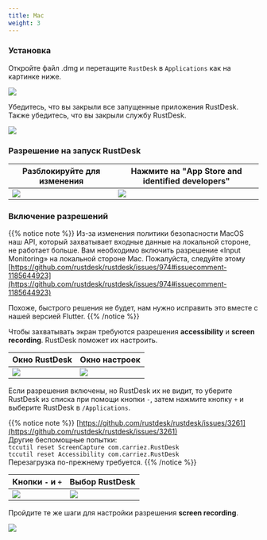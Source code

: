 ```yaml
---
title: Mac 
weight: 3
---
```


### Установка

Откройте файл .dmg и перетащите `RustDesk` в `Applications` как на картинке ниже.

![](/docs/en/client/mac/images/dmg.png)

Убедитесь, что вы закрыли все запущенные приложения RustDesk. Также убедитесь, что вы закрыли службу RustDesk.

![](/docs/en/client/mac/images/tray.png)

### Разрешение на запуск RustDesk

| Разблокируйте для изменения | Нажмите на "App Store and identified developers" |
| ---- | ---- |
|![](/docs/en/client/mac/images/allow2.png)|![](/docs/en/client/mac/images/allow.png)|

### Включение разрешений

{{% notice note %}}
Из-за изменения политики безопасности MacOS наш API, который захватывает входные данные на локальной стороне, не работает
больше. Вам необходимо включить разрешение «Input Monitoring» на локальной стороне Mac.
Пожалуйста, следуйте этому
[https://github.com/rustdesk/rustdesk/issues/974#issuecomment-1185644923](https://github.com/rustdesk/rustdesk/issues/974#issuecomment-1185644923)

Похоже, быстрого решения не будет, нам нужно исправить это вместе с нашей версией Flutter.
{{% /notice %}}

Чтобы захватывать экран требуются разрешения **accessibility** и **screen recording**. RustDesk поможет их настроить.

| Окно RustDesk | Окно настроек |
| ---- | ---- |
|![](/docs/en/client/mac/images/acc.png)|![](/docs/en/client/mac/images/acc3.png?v2)|

Если разрешения включены, но RustDesk их не видит, то уберите RustDesk из списка при помощи кнопки `-`, затем нажмите кнопку `+` и выберите RustDesk в `/Applications`.

{{% notice note %}}
[https://github.com/rustdesk/rustdesk/issues/3261](https://github.com/rustdesk/rustdesk/issues/3261) <br>
Другие беспомощные попытки: <br>
`tccutil reset ScreenCapture com.carriez.RustDesk` <br>
`tccutil reset Accessibility com.carriez.RustDesk` <br>
Перезагрузка по-прежнему требуется.
{{% /notice %}}

| Кнопки `-` и `+` | Выбор RustDesk |
| ---- | ---- |
|![](/docs/en/client/mac/images/acc2.png)|![](/docs/en/client/mac/images/add.png?v2)|

Пройдите те же шаги для настройки разрешения **screen recording**.

![](/docs/en/client/mac/images/screen.png?v2)
